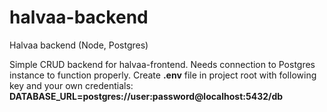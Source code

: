 # halvaa-backend
Halvaa backend (Node, Postgres)

Simple CRUD backend for halvaa-frontend. Needs connection to Postgres instance to function properly. Create **.env** file in project root with following key and your own credentials: **DATABASE_URL=postgres://user:password@localhost:5432/db**
